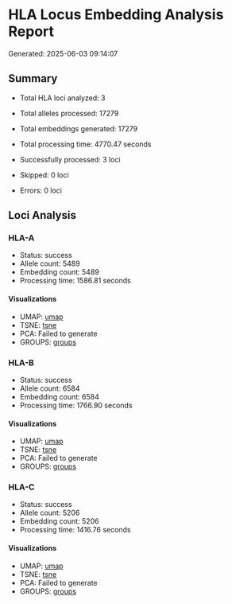 # HLA Locus Embedding Analysis Report

Generated: 2025-06-03 09:14:07

## Summary

- Total HLA loci analyzed: 3
- Total alleles processed: 17279
- Total embeddings generated: 17279
- Total processing time: 4770.47 seconds

- Successfully processed: 3 loci
- Skipped: 0 loci
- Errors: 0 loci

## Loci Analysis

### HLA-A

- Status: success
- Allele count: 5489
- Embedding count: 5489
- Processing time: 1586.81 seconds

#### Visualizations

- UMAP: [umap](plots/hla_A_umap.png)
- TSNE: [tsne](plots/hla_A_tsne.png)
- PCA: Failed to generate
- GROUPS: [groups](plots/hla_A_groups.png)

### HLA-B

- Status: success
- Allele count: 6584
- Embedding count: 6584
- Processing time: 1766.90 seconds

#### Visualizations

- UMAP: [umap](plots/hla_B_umap.png)
- TSNE: [tsne](plots/hla_B_tsne.png)
- PCA: Failed to generate
- GROUPS: [groups](plots/hla_B_groups.png)

### HLA-C

- Status: success
- Allele count: 5206
- Embedding count: 5206
- Processing time: 1416.76 seconds

#### Visualizations

- UMAP: [umap](plots/hla_C_umap.png)
- TSNE: [tsne](plots/hla_C_tsne.png)
- PCA: Failed to generate
- GROUPS: [groups](plots/hla_C_groups.png)

